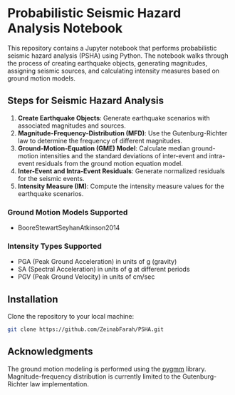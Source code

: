 # Probabilistic Seismic Hazard Analysis Notebook

This repository contains a Jupyter notebook that performs probabilistic seismic hazard analysis (PSHA) using Python. The notebook walks through the process of creating earthquake objects, generating magnitudes, assigning seismic sources, and calculating intensity measures based on ground motion models.

## Steps for Seismic Hazard Analysis

1. **Create Earthquake Objects**: Generate earthquake scenarios with associated magnitudes and sources.
2. **Magnitude-Frequency-Distribution (MFD)**: Use the Gutenburg-Richter law to determine the frequency of different magnitudes.
3. **Ground-Motion-Equation (GME) Model**: Calculate median ground-motion intensities and the standard deviations of inter-event and intra-event residuals from the ground motion equation model.
5. **Inter-Event and Intra-Event Residuals**: Generate normalized residuals for the seismic events.
6. **Intensity Measure (IM)**: Compute the intensity measure values for the earthquake scenarios.

### Ground Motion Models Supported
- BooreStewartSeyhanAtkinson2014

### Intensity Types Supported
- PGA (Peak Ground Acceleration) in units of g (gravity)
- SA (Spectral Acceleration) in units of g at different periods
- PGV (Peak Ground Velocity) in units of cm/sec

## Installation

Clone the repository to your local machine:

```bash
git clone https://github.com/ZeinabFarah/PSHA.git
```
## Acknowledgments
The ground motion modeling is performed using the [pygmm](https://pythonhosted.org/pygmm/) library.\
Magnitude-frequency distribution is currently limited to the Gutenburg-Richter law implementation.

